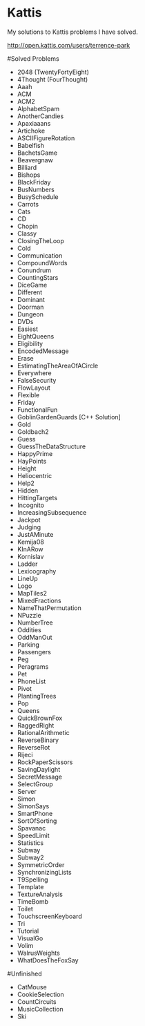 # Kattis
My solutions to Kattis problems I have solved.

http://open.kattis.com/users/terrence-park

#Solved Problems
- 2048 (TwentyFortyEight)
- 4Thought (FourThought)
- Aaah
- ACM
- ACM2
- AlphabetSpam
- AnotherCandies
- Apaxiaaans
- Artichoke
- ASCIIFigureRotation
- Babelfish
- BachetsGame
- Beavergnaw
- Billiard
- Bishops
- BlackFriday
- BusNumbers
- BusySchedule
- Carrots
- Cats
- CD
- Chopin
- Classy
- ClosingTheLoop
- Cold
- Communication
- CompoundWords
- Conundrum
- CountingStars
- DiceGame
- Different
- Dominant
- Doorman
- Dungeon
- DVDs
- Easiest
- EightQueens
- Eligibility
- EncodedMessage
- Erase
- EstimatingTheAreaOfACircle
- Everywhere
- FalseSecurity
- FlowLayout
- Flexible
- Friday
- FunctionalFun
- GoblinGardenGuards [C++ Solution]
- Gold
- Goldbach2
- Guess
- GuessTheDataStructure
- HappyPrime
- HayPoints
- Height
- Heliocentric
- Help2
- Hidden
- HittingTargets
- Incognito
- IncreasingSubsequence
- Jackpot
- Judging
- JustAMinute
- Kemija08
- KInARow
- Kornislav
- Ladder
- Lexicography
- LineUp
- Logo
- MapTiles2
- MixedFractions
- NameThatPermutation
- NPuzzle
- NumberTree
- Oddities
- OddManOut
- Parking
- Passengers
- Peg
- Peragrams
- Pet
- PhoneList
- Pivot
- PlantingTrees
- Pop
- Queens
- QuickBrownFox
- RaggedRight
- RationalArithmetic
- ReverseBinary
- ReverseRot
- Rijeci
- RockPaperScissors
- SavingDaylight
- SecretMessage
- SelectGroup
- Server
- Simon
- SimonSays
- SmartPhone
- SortOfSorting
- Spavanac
- SpeedLimit
- Statistics
- Subway
- Subway2
- SymmetricOrder
- SynchronizingLists
- T9Spelling
- Template
- TextureAnalysis
- TimeBomb
- Toilet
- TouchscreenKeyboard
- Tri
- Tutorial
- VisualGo
- Volim
- WalrusWeights
- WhatDoesTheFoxSay

#Unfinished
- CatMouse
- CookieSelection
- CountCircuits
- MusicCollection
- Ski
